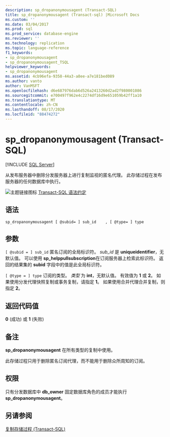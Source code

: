 ```yaml
---
description: sp_dropanonymousagent (Transact-SQL)
title: sp_dropanonymousagent (Transact-sql) |Microsoft Docs
ms.custom: ''
ms.date: 03/04/2017
ms.prod: sql
ms.prod_service: database-engine
ms.reviewer: ''
ms.technology: replication
ms.topic: language-reference
f1_keywords:
- sp_dropanonymousagent
- sp_dropanonymousagent_TSQL
helpviewer_keywords:
- sp_dropanonymousagent
ms.assetid: 4cb96efa-9358-44a3-a8ee-a7e181bed089
ms.author: vanto
author: VanMSFT
ms.openlocfilehash: d6e687976dab6d526a2413260d2ad2f980001086
ms.sourcegitcommit: e700497f962e4c2274df16d9e651059b42ff1a10
ms.translationtype: MT
ms.contentlocale: zh-CN
ms.lasthandoff: 08/17/2020
ms.locfileid: "88474272"
---
```

# <a name="sp_dropanonymousagent-transact-sql"></a>sp_dropanonymousagent (Transact-SQL)

[!INCLUDE [SQL Server](../../includes/applies-to-version/sqlserver.md)]

  从发布服务器中删除分发服务器上进行复制监视的匿名代理。 此存储过程在发布服务器的任何数据库中执行。  
  
 ![主题链接图标](../../database-engine/configure-windows/media/topic-link.gif "“主题链接”图标") [Transact-SQL 语法约定](../../t-sql/language-elements/transact-sql-syntax-conventions-transact-sql.md)  
  
## <a name="syntax"></a>语法  
  
```  
sp_dropanonymousagent [ @subid= ] sub_id    , [ @type= ] type  
```  
  
## <a name="arguments"></a>参数  
`[ @subid = ] sub_id` 匿名订阅的全局标识符。 *sub_id* 是 **uniqueidentifier**，无默认值。 可以使用 **sp_helppullsubscription**在订阅服务器上检索此标识符。 返回的结果集的 **subid** 字段中的值是此全局标识符。  
  
`[ @type = ] type` 订阅的类型。 *类型* 为 **int**，无默认值。 有效值为 **1** 或 **2**。 如果使用分发代理快照复制或事务复制，请指定 **1**。 如果使用合并代理合并复制，则指定 **2**。  
  
## <a name="return-code-values"></a>返回代码值  
 **0** (成功) 或 **1** (失败)   
  
## <a name="remarks"></a>备注  
 **sp_dropanonymousagent** 在所有类型的复制中使用。  
  
 此存储过程只用于删除匿名订阅代理，而不能用于删除众所周知的订阅。  
  
## <a name="permissions"></a>权限  
 只有分发数据库中 **db_owner** 固定数据库角色的成员才能执行 **sp_dropanonymousagent**。  
  
## <a name="see-also"></a>另请参阅  
 [复制存储过程 (Transact-SQL)](../../relational-databases/system-stored-procedures/replication-stored-procedures-transact-sql.md)  
  
  
